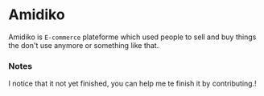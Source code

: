 # Amidiko 
Amidiko is `E-commerce` plateforme which used people to sell and buy things the don't use anymore or something like that.

### Notes
I notice that it not yet finished, you can help me te finish it by contributing.!



